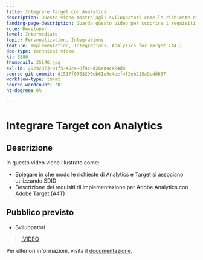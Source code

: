 ```yaml
---
title: Integrare Target con Analytics
description: Questo video mostra agli sviluppatori come le richieste di Analytics e Target si associano utilizzando SDID. Guarda questo video per scoprire i requisiti di implementazione per Adobe Analytics con Adobe Target (A4T).
landing-page-description: Guarda questo video per scoprire i requisiti di implementazione per Adobe Analytics con Adobe Target (A4T).
role: Developer
level: Intermediate
topic: Personalization, Integrations
feature: Implementation, Integrations, Analytics for Target (A4T)
doc-type: technical video
kt: 5386
thumbnail: 35146.jpg
exl-id: 29292873-91f5-40c4-8f4c-d26ed4ce24d8
source-git-commit: d1517f0763290eb61a9e4eef4f2eb215a9cdd667
workflow-type: tm+mt
source-wordcount: '0'
ht-degree: 0%

---
```


# Integrare Target con Analytics

## Descrizione

In questo video viene illustrato come:

* Spiegare in che modo le richieste di Analytics e Target si associano utilizzando SDID
* Descrizione dei requisiti di implementazione per Adobe Analytics con Adobe Target (A4T)

## Pubblico previsto

* Sviluppatori

>[!VIDEO](https://video.tv.adobe.com/v/35146/?quality=12)

Per ulteriori informazioni, visita il [documentazione](https://experienceleague.adobe.com/docs/target/using/integrate/a4t/a4timplementation.html?lang=en).
